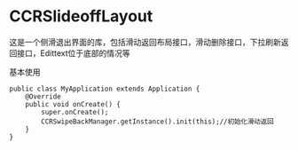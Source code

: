 # CCRSlideoffLayout
这是一个侧滑退出界面的库，包括滑动返回布局接口，滑动删除接口，下拉刷新返回接口，Edittext位于底部的情况等

基本使用
```
public class MyApplication extends Application {
    @Override
    public void onCreate() {
        super.onCreate();
        CCRSwipeBackManager.getInstance().init(this);//初始化滑动返回
    }
}
```
